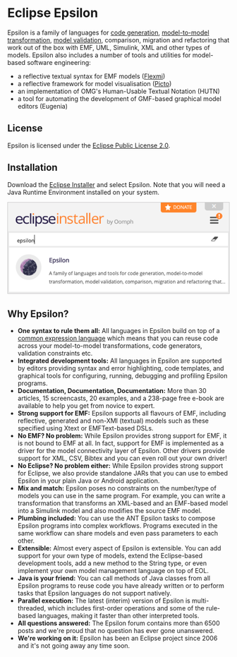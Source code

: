 # Eclipse Epsilon

Epsilon is a family of languages for [code generation](doc/egl), [model-to-model transformation](doc/etl), [model validation](doc/evl), comparison, migration and refactoring that work out of the box with EMF, UML, Simulink, XML and other types of models. Epsilon also includes a number of tools and utilities for model-based software engineering:

- a reflective textual syntax for EMF models ([Flexmi](doc/flexmi))
- a reflective framework for model visualisation ([Picto](doc/picto))
- an implementation of OMG's Human-Usable Textual Notation (HUTN)
- a tool for automating the development of GMF-based graphical model editors (Eugenia)

## License

Epsilon is licensed under the [Eclipse Public License 2.0](https://www.eclipse.org/legal/epl-2.0/). 

## Installation

Download the [Eclipse Installer](https://www.eclipse.org/downloads/packages/installer) and select Epsilon. Note that you will need a Java Runtime Environment installed on your system. 

![Epsilon in Eclipse Installer](assets/images/eclipse-installer.png)

## Why Epsilon?

- **One syntax to rule them all:** All languages in Epsilon build on top of a [common expression language](doc/eol) which means that you can reuse code across your model-to-model transformations, code generators, validation constraints etc.
- **Integrated development tools:**  All languages in Epsilon are supported by editors providing syntax and error highlighting, code templates, and graphical tools for configuring, running, debugging and profiling Epsilon programs. 
- **Documentation, Documentation, Documentation:** More than 30 articles, 15 screencasts, 20 examples, and a 238-page free e-book are available to help you get from novice to expert.
- **Strong support for EMF:** Epsilon supports all flavours of EMF, including reflective, generated and non-XMI (textual) models such as these specified using Xtext or EMFText-based DSLs.
- **No EMF? No problem:** While Epsilon provides strong support for EMF, it is not bound to EMF at all. In fact, support for EMF is implemented as a driver for the model connectivity layer of Epsilon. Other drivers provide support for XML, CSV, Bibtex and you can even roll out your own driver!
- **No Eclipse? No problem either:** While Epsilon provides strong support for Eclipse, we also provide standalone JARs that you can use to embed Epsilon in your plain Java or Android application.
- **Mix and match:** Epsilon poses no constraints on the number/type of models you can use in the same program. For example, you can write a transformation that transforms an XML-based and an EMF-based model into a Simulink model and also modifies the source EMF model.
- **Plumbing included:** You can use the ANT Epsilon tasks to compose Epsilon programs into complex workflows. Programs executed in the same workflow can share models and even pass parameters to each other.
- **Extensible:** Almost every aspect of Epsilon is extensible. You can add support for your own type of models, extend the Eclipse-based development tools, add a new method to the String type, or even implement your own model management language on top of EOL.
- **Java is your friend:** You can call methods of Java classes from all Epsilon programs to reuse code you have already written or to perform tasks that Epsilon languages do not support natively.
- **Parallel execution:** The latest (interim) version of Epsilon is multi-threaded, which includes first-order operations and some of the rule-based languages, making it faster than other interpreted tools.
- **All questions answered:** The Epsilon forum contains more than 6500 posts and we're proud that no question has ever gone unanswered.
- **We're working on it:** Epsilon has been an Eclipse project since 2006 and it's not going away any time soon.
